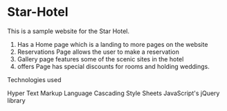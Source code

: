 # Star-Hotel

This is a sample website for the Star Hotel.

1. Has a Home page which is a landing to more pages on the website
2. Reservations Page allows the user to make a reservation
3. Gallery page features some of the scenic sites in the hotel
4. offers Page has special discounts for rooms and holding weddings.

Technologies used

Hyper Text Markup Language
Cascading Style Sheets
JavaScript's jQuery library